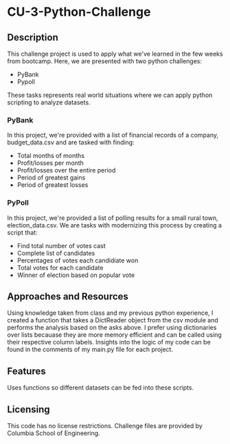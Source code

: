 # CU-3-Python-Challenge

## Description
This challenge project is used to apply what we've learned in the few weeks from bootcamp. Here, we are presented with two python challenges:
* PyBank
* Pypoll

These tasks represents real world situations where we can apply python scripting to analyze datasets.
    
### PyBank
In this project, we're provided with a list of financial records of a company, budget_data.csv and are tasked with finding:
* Total months of months
* Profit/losses per month
* Profit/losses over the entire period
* Period of greatest gains
* Period of greatest losses
### PyPoll
In this project, we're provided a list of polling results for a small rural town, election_data.csv. We are tasks with modernizing this process by creating a script that:
* Find total number of votes cast
* Complete list of candidates
* Percentages of votes each candidiate won
* Total votes for each candidate
* Winner of election based on popular vote

## Approaches and Resources
Using knowledge taken from class and my previous python experience, I created a function that takes a DictReader object from the csv module and performs the analysis based on the asks above. I prefer using dictionaries over lists becauase they are more memory efficient and can be called using their respective column labels. Insights into the logic of my code can be found in the comments of my main.py file for each project.

## Features
Uses functions so different datasets can be fed into these scripts.

## Licensing
This code has no license restrictions. Challenge files are provided by Columbia School of Engineering.

